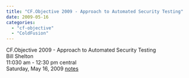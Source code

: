 ```yaml
---
title: "CF.Objective 2009 - Approach to Automated Security Testing"
date: 2009-05-16
categories: 
  - "cf-objective"
  - "ColdFusion"
---
```


CF.Objective 2009 - Approach to Automated Security Testing  
Bill Shelton  
11:030 am - 12:30 pm central  
Saturday, May 16, 2009 [notes](http://docs.google.com/Doc?id=dc2sb454_225hbnjkvzr)

